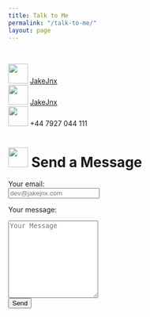 ```yaml
---
title: Talk to Me
permalink: "/talk-to-me/"
layout: page
---
```


<div class="content">

<p>&nbsp;</p><p>
<img alt="" src="https://jjnx.b-cdn.net/svgs/github.svg" width="40px"> <a href="https://github.com/JakeJnx">JakeJnx</a><br>
<img alt="" src="https://jjnx.b-cdn.net/svgs/twitter.svg" width="40px"> <a href="https://twitter.com/JakeJnx">JakeJnx</a><br>
<img alt="" src="https://jjnx.b-cdn.net/svgs/phone.svg" width="40px"> +44 7927 044 111<br>
</p>


<h1 class="subtitle is-3"><img alt="" src="https://jjnx.b-cdn.net/svgs/mail.svg" width="40px"> Send a Message</h1>


<form name="contact" method="POST" data-netlify="true" action="/talk-to-me/success">

<div class="field">
  <label class="label">Your email:</label>
  <div class="control">
    <input class="input" type="text" name="email" placeholder="dev@jakejnx.com">
  </div>
</div>

<label class="label">Your message:</label>
<textarea name="message" class="textarea" placeholder="Your Message" rows="10"></textarea>
<br>

<div class="control">
  <button type="submit" class="button is-dark is-medium">Send</button>
</div>
</form>